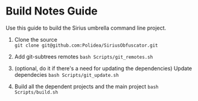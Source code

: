 # Build Notes Guide

Use this guide to build the Sirius umbrella command line project.

1. Clone the source  
   `git clone git@github.com:Polidea/SiriusObfuscator.git`

2. Add git-subtrees remotes
   `bash Scripts/git_remotes.sh`

3. (optional, do it if there's a need for updating the dependencies) Update dependecies
   `bash Scripts/git_update.sh`

4. Build all the dependent projects and the main project
   `bash Scripts/build.sh`
